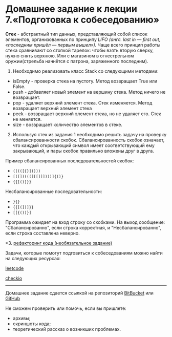 Домашнее задание к лекции 7.«Подготовка к собеседованию»
========================================================

**Стек** - абстрактный тип данных, представляющий собой список элементов, организованных по принципу *LIFO (англ. last in — first out, «последним пришёл — первым вышел»).* Чаще всего принцип работы стека сравнивают со стопкой тарелок: чтобы взять вторую сверху, нужно снять верхнюю. Или с магазином в огнестрельном оружии(стрельба начнётся с патрона, заряженного последним).

1. Необходимо реализовать класс Stack со следующими методами:
+ isEmpty - проверка стека на пустоту. Метод возвращает True или False.
+ push - добавляет новый элемент на вершину стека. Метод ничего не возвращает.
+ pop - удаляет верхний элемент стека. Стек изменяется. Метод возвращает верхний элемент стека
+ peek - возвращает верхний элемент стека, но не удаляет его. Стек не меняется.
+ size - возвращает количество элементов в стеке.

2. Используя стек из задания 1 необходимо решить задачу на проверку сбалансированности скобок. Сбалансированность скобок означает, что каждый открывающий символ имеет соответствующий ему закрывающий, и пары скобок правильно вложены друг в друга.

Пример сбалансированных последовательностей скобок:

+ `(((([{}]))))`
+ `[([])((([[[]]])))]{()}`
+ `{{[()]}}`

Несбалансированные последовательности:

+ `}{}`
+ `{{[(])]}}`
+ `[[{())}]`

Программа ожидает на вход строку со скобками. На выход сообщение: "Сбалансированно", если строка корректная, и "Несбалансированно", если строка составлена неверно.

\*3. [рефакторинг кода (необязательное задание)](https://github.com/netology-code/py-homeworks-advanced/blob/master/7.Interview/PEP8.md)

Задачи, которые помогут подговиться к собеседованиям можно найти на следующих ресурсах:

[leetcode](https://leetcode.com/)

[checkio](https://checkio.org/)

---
Домашнее задание сдается ссылкой на репозиторий [BitBucket](https://bitbucket.org/) или [GitHub](https://github.com/)

Не сможем проверить или помочь, если вы пришлете:

+ архивы;
+ скриншоты кода;
+ теоретический рассказ о возникших проблемах.
